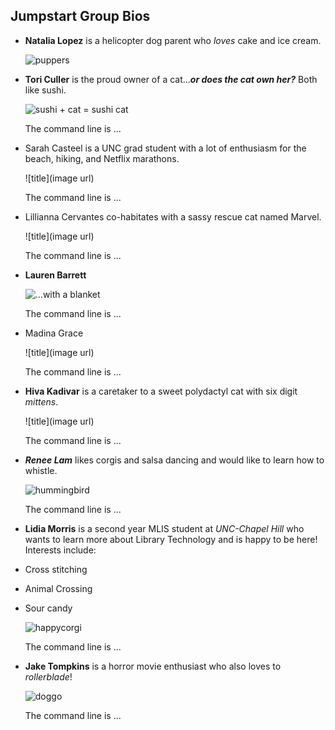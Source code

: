 ## Jumpstart Group Bios

- **Natalia Lopez** is a helicopter dog parent who *loves* cake and ice cream.

   ![puppers](https://encrypted-tbn0.gstatic.com/images?q=tbn%3AANd9GcQq4YXHU5CzMxbh3ZV4tyNJ2UqcD5wxmObunw&usqp=CAU)

- **Tori Culler** is the proud owner of a cat...***or does the cat own her?*** Both like sushi. 

  ![sushi + cat = sushi cat](https://external-content.duckduckgo.com/iu/?u=https%3A%2F%2Fwww.designboom.com%2Fwp-content%2Fuploads%2F2014%2F06%2Fsushi-cats-tange-nakimushi-peanuts-designboom-500.jpg&f=1&nofb=1)
  
  The command line is ...

- Sarah Casteel is a UNC grad student with a lot of enthusiasm for the beach, hiking, and Netflix marathons.

  ![title](image url)
  
  The command line is ...

- Lillianna Cervantes co-habitates with a sassy rescue cat named Marvel. 

  ![title](image url)
  
  The command line is ...
  
- **Lauren Barrett**

  ![...with a blanket](https://engage.brctv.com/sites/default/files/styles/blog_large/public/blog/2019-10/Kids%20reading%20during%20power%20outage.jpg?itok=unEQbETl)
  
  The command line is ...
  
- Madina Grace

  ![title](image url)
  
  The command line is ...
  
- **Hiva Kadivar** is a caretaker to a sweet polydactyl cat with six digit *mittens*.

  ![title](image url)
  
  The command line is ...
  
- ***Renee Lam*** likes corgis and salsa dancing and would like to learn how to whistle.

  ![hummingbird](https://nas-national-prod.s3.amazonaws.com/styles/hero_image/s3/Hummingbird_Hero_Roger_Levien.jpeg?itok=n4VrJTS-)
  
  The command line is ...
  
- **Lidia Morris** is a second year MLIS student at *UNC-Chapel Hill* who wants to learn more about Library Technology and is happy to be here!
Interests include:
- Cross stitching
- Animal Crossing
- Sour candy

  ![happycorgi](https://i.pinimg.com/originals/c9/b7/d9/c9b7d945c01a0d817baa4d307e561cba.jpg)
  
  The command line is ...
  
- **Jake Tompkins** is a horror movie enthusiast who also loves to *rollerblade*!

  ![doggo](https://i.pinimg.com/originals/37/5d/ed/375ded3ce5414802d2d534286a971362.jpg)
  
  The command line is ...
  
